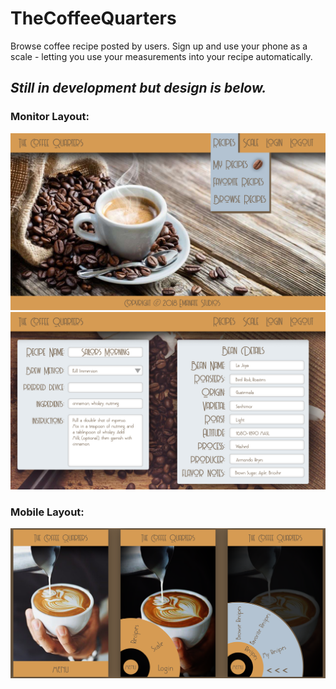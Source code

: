 # TheCoffeeQuarters

Browse coffee recipe posted by users. Sign up and use your phone as a scale - letting you use your measurements into your recipe automatically.

## _Still in development but design is below._

### Monitor Layout:

![pc home layout](https://github.com/emansiu/TheCoffeeQuarters/blob/master/Design/pc_home.png)
![pc home form example](https://github.com/emansiu/TheCoffeeQuarters/blob/master/Design/pc_example_form.png)

### Mobile Layout:

![mobile layout](https://github.com/emansiu/TheCoffeeQuarters/blob/master/Design/mobile_layout.png)
